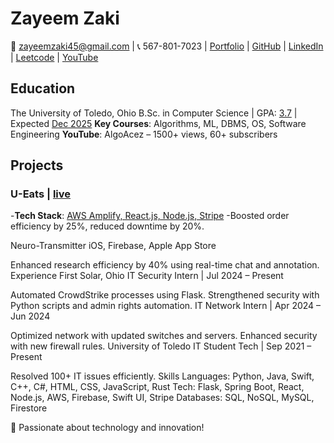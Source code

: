 # Zayeem Zaki 
📧 zayeemzaki45@gmail.com | 📞 567-801-7023 | [Portfolio](https://zayeemzaki.github.io/my-portfolio/) | [GitHub](https://github.com/ZayeemZaki/) | [LinkedIn](https://www.linkedin.com/in/zayeem-zaki/) | [Leetcode](https://leetcode.com/u/zayeem_zaki/) | [YouTube](https://www.youtube.com/@AlgoAcez)

## Education
The University of Toledo, Ohio
B.Sc. in Computer Science | GPA: <ins>3.7</ins> | Expected <ins>Dec 2025</ins>
**Key Courses**: Algorithms, ML, DBMS, OS, Software Engineering
**YouTube**: AlgoAcez – 1500+ views, 60+ subscribers

## Projects
### U-Eats | [live](https://main.d20ukwqpkslt8j.amplifyapp.com/)
-**Tech Stack**: <ins>AWS Amplify, React.js, Node.js, Stripe</ins>
-Boosted order efficiency by 25%, reduced downtime by 20%.


Neuro-Transmitter
iOS, Firebase, Apple App Store

Enhanced research efficiency by 40% using real-time chat and annotation.
Experience
First Solar, Ohio
IT Security Intern | Jul 2024 – Present

Automated CrowdStrike processes using Flask.
Strengthened security with Python scripts and admin rights automation.
IT Network Intern | Apr 2024 – Jun 2024

Optimized network with updated switches and servers.
Enhanced security with new firewall rules.
University of Toledo
IT Student Tech | Sep 2021 – Present

Resolved 100+ IT issues efficiently.
Skills
Languages: Python, Java, Swift, C++, C#, HTML, CSS, JavaScript, Rust
Tech: Flask, Spring Boot, React, Node.js, AWS, Firebase, Swift UI, Stripe
Databases: SQL, NoSQL, MySQL, Firestore

🚀 Passionate about technology and innovation!
